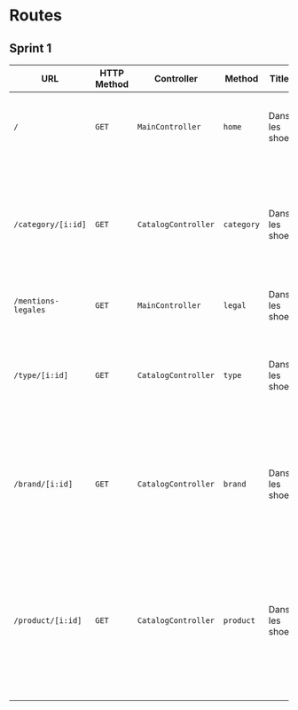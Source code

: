 # Routes

## Sprint 1

| URL | HTTP Method | Controller | Method | Title | Content | Comment |
|--|--|--|--|--|--|--|
| `/` | `GET` | `MainController` | `home` | Dans les shoe | 5 categories, 5 products, category nav (secondary) | - |
| `/category/[i:id]` | `GET` | `CatalogController` | `category` | Dans les shoe | 5 categories (nav), title, subtitle, products list of category, number of results, button to sort | id : category's id |
| `/mentions-legales` | `GET` | `MainController` | `legal` | Dans les shoe | Legal mention | - |
| `/type/[i:id]` | `GET` | `CatalogController` | `type` | Dans les shoe | 5 types (nav), title, subtitle, products list of type, number of results, button to sort | id : type's id |
| `/brand/[i:id]` | `GET` | `CatalogController` | `brand` | Dans les shoe | 5 brands (nav), title, subtitle, products list of brand, number of results, button to sort | id : brand's id |
| `/product/[i:id]` | `GET` | `CatalogController` | `product` | Dans les shoe | product's name, product's brand, product's picture, product's range, product's price, button to add, product's description | id : product's id |
